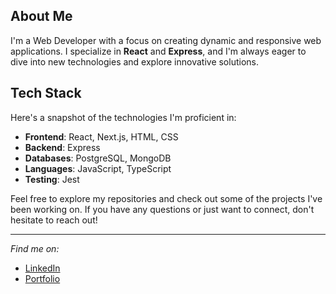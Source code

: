## About Me

I'm a Web Developer with a focus on creating dynamic and responsive web applications. I specialize in **React** and **Express**, and I'm always eager to dive into new technologies and explore innovative solutions.

## Tech Stack

Here's a snapshot of the technologies I'm proficient in:

- **Frontend**: React, Next.js, HTML, CSS
- **Backend**: Express
- **Databases**: PostgreSQL, MongoDB
- **Languages**: JavaScript, TypeScript
- **Testing**: Jest

Feel free to explore my repositories and check out some of the projects I've been working on. If you have any questions or just want to connect, don't hesitate to reach out!

---

*Find me on:*
- [LinkedIn](www.linkedin.com/in/damir-groš-b18506299)
- [Portfolio](https://damirgros.github.io/portfolio)
